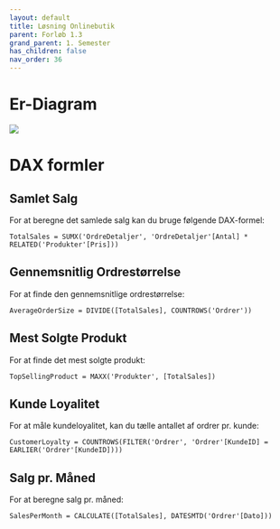 ```yaml
---
layout: default
title: Løsning Onlinebutik
parent: Forløb 1.3
grand_parent: 1. Semester
has_children: false
nav_order: 36
---
```


# Er-Diagram
![](../image/er-boghandel.jpg)

# DAX formler
## Samlet Salg
For at beregne det samlede salg kan du bruge følgende DAX-formel:

```dax
TotalSales = SUMX('OrdreDetaljer', 'OrdreDetaljer'[Antal] * RELATED('Produkter'[Pris]))
```

## Gennemsnitlig Ordrestørrelse
For at finde den gennemsnitlige ordrestørrelse:

```dax
AverageOrderSize = DIVIDE([TotalSales], COUNTROWS('Ordrer'))
```

## Mest Solgte Produkt
For at finde det mest solgte produkt:

```dax
TopSellingProduct = MAXX('Produkter', [TotalSales])
```

## Kunde Loyalitet
For at måle kundeloyalitet, kan du tælle antallet af ordrer pr. kunde:

```dax
CustomerLoyalty = COUNTROWS(FILTER('Ordrer', 'Ordrer'[KundeID] = EARLIER('Ordrer'[KundeID])))
```

## Salg pr. Måned
For at beregne salg pr. måned:

```dax
SalesPerMonth = CALCULATE([TotalSales], DATESMTD('Ordrer'[Dato]))
```